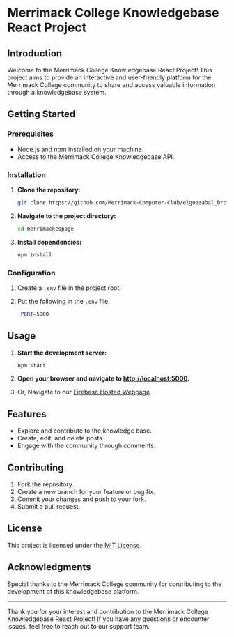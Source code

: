 # Merrimack College Knowledgebase React Project

## Introduction

Welcome to the Merrimack College Knowledgebase React Project! This project aims to provide an interactive and user-friendly platform for the Merrimack College community to share and access valuable information through a knowledgebase system.

## Getting Started

### Prerequisites

- Node.js and npm installed on your machine.
- Access to the Merrimack College Knowledgebase API.

### Installation

1. **Clone the repository:**
    ```bash
    git clone https://github.com/Merrimack-Computer-Club/elguezabal_brown_vanhecke_3950_final
    ```

2. **Navigate to the project directory:**
    ```bash
    cd merrimackcspage
    ```

3. **Install dependencies:**
    ```bash
    npm install
    ```

### Configuration

1. Create a `.env` file in the project root.

3. Put the following in the `.env` file.
   ```bash
    PORT=5000
   ```

## Usage

1. **Start the development server:**
    ```bash
    npm start
    ```

2. **Open your browser and navigate to [http://localhost:5000](http://localhost:5000).**

3. Or, Navigate to our [Firebase Hosted Webpage]()

## Features

- Explore and contribute to the knowledge base.
- Create, edit, and delete posts.
- Engage with the community through comments.

## Contributing

1. Fork the repository.
2. Create a new branch for your feature or bug fix.
3. Commit your changes and push to your fork.
4. Submit a pull request.

## License

This project is licensed under the [MIT License](LICENSE).

## Acknowledgments

Special thanks to the Merrimack College community for contributing to the development of this knowledgebase platform.

---

Thank you for your interest and contribution to the Merrimack College Knowledgebase React Project! If you have any questions or encounter issues, feel free to reach out to our support team.
